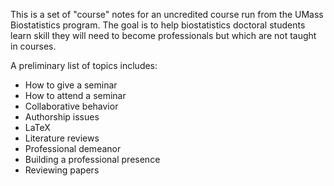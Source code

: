 This is a set of "course" notes for an uncredited course run from the UMass Biostatistics program.  The goal is to help biostatistics doctoral students learn skill they will need to become professionals but which are not taught in courses.

A preliminary list of topics includes: 

* How to give a seminar
* How to attend a seminar
* Collaborative behavior
* Authorship issues
* LaTeX
* Literature reviews
* Professional demeanor
* Building a professional presence
* Reviewing papers